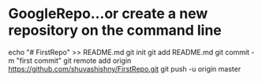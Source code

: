 # GoogleRepo…or create a new repository on the command line

echo "# FirstRepo" >> README.md
git init
git add README.md
git commit -m "first commit"
git remote add origin https://github.com/shuvashishny/FirstRepo.git
git push -u origin master
